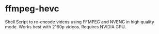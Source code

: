 # ffmpeg-hevc
Shell Script to re-encode videos using FFMPEG and NVENC in high quality mode. Works best with 2160p videos. Requires NVIDIA GPU.
